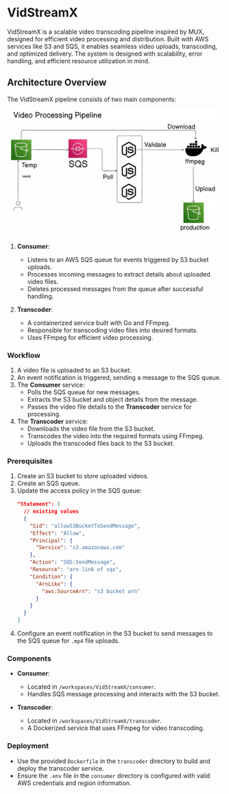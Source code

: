 # VidStreamX
VidStreamX is a scalable video transcoding pipeline inspired by MUX, designed for efficient video processing and distribution. Built with AWS services like S3 and SQS, it enables seamless video uploads, transcoding, and optimized delivery. The system is designed with scalability, error handling, and efficient resource utilization in mind.

## Architecture Overview

The VidStreamX pipeline consists of two main components:

![architecture](images/architecture.png)

1. **Consumer**:
   - Listens to an AWS SQS queue for events triggered by S3 bucket uploads.
   - Processes incoming messages to extract details about uploaded video files.
   - Deletes processed messages from the queue after successful handling.

2. **Transcoder**:
   - A containerized service built with Go and FFmpeg.
   - Responsible for transcoding video files into desired formats.
   - Uses FFmpeg for efficient video processing.

### Workflow

1. A video file is uploaded to an S3 bucket.
2. An event notification is triggered, sending a message to the SQS queue.
3. The **Consumer** service:
   - Polls the SQS queue for new messages.
   - Extracts the S3 bucket and object details from the message.
   - Passes the video file details to the **Transcoder** service for processing.
4. The **Transcoder** service:
   - Downloads the video file from the S3 bucket.
   - Transcodes the video into the required formats using FFmpeg.
   - Uploads the transcoded files back to the S3 bucket.

### Prerequisites

1. Create an S3 bucket to store uploaded videos.
2. Create an SQS queue.
3. Update the access policy in the SQS queue:
    ```json
    "Statement": [
      // existing values
      {
        "Sid": "allowS3BucketToSendMessage",
        "Effect": "Allow",
        "Principal": {
          "Service": "s3.amazonaws.com"
        },
        "Action": "SQS:SendMessage",
        "Resource": "arn link of sqs",
        "Condition": {
          "ArnLike": {
            "aws:SourceArn": "s3 bucket arn"
          }
        }
      }
    ]
    ```
4. Configure an event notification in the S3 bucket to send messages to the SQS queue for `.mp4` file uploads.

### Components

- **Consumer**:
  - Located in `/workspaces/VidStreamX/consumer`.
  - Handles SQS message processing and interacts with the S3 bucket.

- **Transcoder**:
  - Located in `/workspaces/VidStreamX/transcoder`.
  - A Dockerized service that uses FFmpeg for video transcoding.

### Deployment

- Use the provided `Dockerfile` in the `transcoder` directory to build and deploy the transcoder service.
- Ensure the `.env` file in the `consumer` directory is configured with valid AWS credentials and region information.